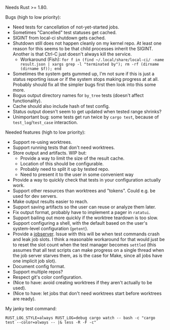 Needs Rust >= 1.80.

Bugs (high to low priority):

 - Need tests for cancellation of not-yet-started jobs.
 - Sometimes "Cancelled" test statuses get cached.
 - SIGINT from local-ci shutdown gets cached.
 - Shutdown still does not happen cleanly on my kernel repo. At least one reason
   for this seems to be that child processes inherit the SIGINT. Another is that
   Ctrl-C just doesn't always kill the service.
   - Workaround (Fish): `for f in (find ~/.local/share/local-ci/ -name result.json | xargs grep -l "terminated by"); rm -rf (dirname (dirname $f)); end`
 - Sometimes the system gets gummed up, I'm not sure if this is just a
   status reporting issue or if the system stops making progress at at all.
   Probably should fix all the simpler bugs first then look into this some more.
 - Bogus output directory names for `by_tree` tests (doesn't affect functionality).
 - Cache should also include hash of test config.
 - Status output doesn't seem to get updated when tested range shrinks?
 - Unimportant bug: some tests get run twice by `cargo test`, because of
   `test_log`/`test_case` interaction.

Needed features (high to low priority):

 - Support re-using worktrees.
 - Support running tests that don't need worktrees.
 - Store output and artifacts. WIP but:
   - Provide a way to limit the size of the result cache.
   - Location of this should be configurable.
   - Probably need to split it up by tested repo.
   - Need to present it to the user in some convenient way
 - Provide a way to quickly check that tests in your configuration actually work.
 - Support other resources than worktrees and "tokens". Could e.g. be used for
   dev servers.
 - Make output results easier to reach.
 - Support saving artifacts so the user can reuse or analyze them later.
 - Fix output format, probably have to implement a pager in `ratatui`.
 - Support bailing out more quickly if the worktree teardown is too slow.
 - Support configuring a shell, with the default based on the user's
   system-level configuration (`getent`).
 - Provide a
   [jobserver](https://www.gnu.org/software/make/manual/html_node/Job-Slots.html).
   Issue with this will be when test commands crash and leak job slots. I think
   a reasonable workaround for that would just be to reset the slot count when
   the test manager becomes `settled` (this assumes that all test scripts can
   make progress on a single thread when the job server starves them, as is the
   case for Make, since all jobs have one implicit job slot).
 - Document config format.
 - Support multiple repos?
 - Respect git's color configuration.
 - (Nice to have: avoid creating worktrees if they aren't actually to be used).
 - (Nice to have: let jobs that don't need worktrees start before worktrees are ready).

My janky test command:

```
RUST_LOG_STYLE=always RUST_LOG=debug cargo watch -- bash -c "cargo test --color=always -- |& less -R -F -c"
```
